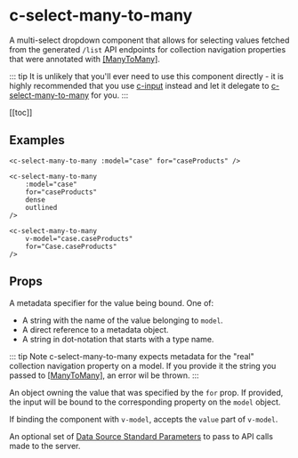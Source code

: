 # c-select-many-to-many

<!-- MARKER:summary -->
    
A multi-select dropdown component that allows for selecting values fetched from the generated ``/list`` API endpoints for collection navigation properties that were annotated with [[ManyToMany]](/modeling/model-components/attributes/many-to-many.md).

<!-- MARKER:summary-end -->

::: tip
It is unlikely that you'll ever need to use this component directly - it is highly recommended that you use [c-input](/stacks/vue/coalesce-vue-vuetify/components/c-input.md) instead and let it delegate to [c-select-many-to-many](/stacks/vue/coalesce-vue-vuetify/components/c-select-many-to-many.md) for you.
:::

[[toc]]

## Examples

``` vue-html
<c-select-many-to-many :model="case" for="caseProducts" />
```

``` vue-html
<c-select-many-to-many 
    :model="case" 
    for="caseProducts" 
    dense
    outlined
/>
```

``` vue-html
<c-select-many-to-many 
    v-model="case.caseProducts" 
    for="Case.caseProducts" 
/>
```

## Props

<Prop def="for: string | Property | Value" lang="ts" />

A metadata specifier for the value being bound. One of:
    
- A string with the name of the value belonging to `model`.
- A direct reference to a metadata object.
- A string in dot-notation that starts with a type name.

::: tip Note
c-select-many-to-many expects metadata for the "real" collection navigation property on a model. If you provide it the string you passed to [[ManyToMany]](/modeling/model-components/attributes/many-to-many.md), an error wil be thrown.
:::

<Prop def="model?: Model" lang="ts" />

An object owning the value that was specified by the `for` prop. If provided, the input will be bound to the corresponding property on the `model` object.

<Prop def="value: any" lang="ts" />

If binding the component with ``v-model``, accepts the ``value`` part of ``v-model``.
    
<Prop def="params?: ListParameters" lang="ts" />

An optional set of [Data Source Standard Parameters](/modeling/model-components/data-sources.md) to pass to API calls made to the server.
    



